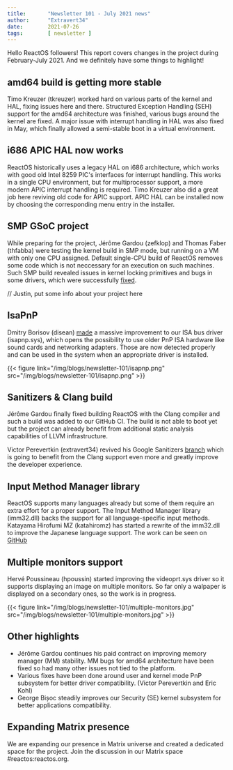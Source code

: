 ```yaml
---
title:       "Newsletter 101 - July 2021 news"
author:      "Extravert34"
date:        2021-07-26
tags:        [ newsletter ]
---
```


Hello ReactOS followers! This report covers changes in the project during February-July 2021.
And we definitely have some things to highlight!

## amd64 build is getting more stable
Timo Kreuzer (tkreuzer) worked hard on various parts of the kernel and HAL, fixing issues here and there.
Structured Exception Handling (SEH) support for the amd64 architecture was finished, various bugs around the kernel are fixed.
A major issue with interrupt handling in HAL was also fixed in May, which finally allowed a semi-stable boot in a virtual environment.

## i686 APIC HAL now works
ReactOS historically uses a legacy HAL on i686 architecture, which works with good old Intel 8259 PIC's interfaces for interrupt handling.
This works in a single CPU environment, but for multiprocessor support, a more modern APIC interrupt handling is required.
Timo Kreuzer also did a great job here reviving old code for APIC support.
APIC HAL can be installed now by choosing the corresponding menu entry in the installer.

## SMP GSoC project
While preparing for the project, Jérôme Gardou (zefklop) and Thomas Faber (thfabba) were testing the kernel build in SMP mode,
but running on a VM with only one CPU assigned. Default single-CPU build of ReactOS removes some code which is not neccessary for an
execution on such machines. Such SMP build revealed issues in kernel locking primitives and bugs in some drivers, which
were successfully [fixed](https://github.com/reactos/reactos/pull/3672).

// Justin, put some info about your project here

## IsaPnP
Dmitry Borisov (disean) [made](https://github.com/reactos/reactos/pull/3467) a massive improvement to our ISA bus driver (isapnp.sys),
which opens the possibility to use older PnP ISA hardware like sound cards and networking adapters. Those are now detected
properly and can be used in the system when an appropriate driver is installed.

{{< figure link="/img/blogs/newsletter-101/isapnp.png" src="/img/blogs/newsletter-101/isapnp.png" >}}

## Sanitizers & Clang build
Jérôme Gardou finally fixed building ReactOS with the Clang compiler and such a build was added to our GitHub CI. The build is not able to
boot yet but the project can already benefit from additional static analysis capabilities of LLVM infrastructure.

Victor Perevertkin (extravert34) revived his Google Sanitizers [branch](https://github.com/reactos/reactos/pull/2527) which is going to benefit
from the Clang support even more and greatly improve the developer experience.

## Input Method Manager library
ReactOS supports many languages already but some of them require an extra effort for a proper support. The Input Method Manager library (imm32.dll)
backs the support for all language-specific input methods. Katayama Hirofumi MZ (katahiromz) has started a rewrite of the imm32.dll to improve
the Japanese language support. The work can be seen on [GitHub](https://github.com/reactos/reactos/commits/master/dll/win32/imm32/)

## Multiple monitors support
Hervé Poussineau (hpoussin) started improving the videoprt.sys driver so it supports displaying an image on multiple monitors. So far only a walpaper
is displayed on a secondary ones, so the work is in progress.

{{< figure link="/img/blogs/newsletter-101/multiple-monitors.jpg" src="/img/blogs/newsletter-101/multiple-monitors.jpg" >}}

## Other highlights

- Jérôme Gardou continues his paid contract on improving memory manager (MM) stability. MM bugs for amd64 architecture have been fixed
  so had many other issues not tied to the platform.
- Various fixes have been done around user and kernel mode PnP subsystem for better driver compatibility. (Victor Perevertkin and Eric Kohl)
- George Bișoc steadily improves our Security (SE) kernel subsystem for better applications compatibility.

## Expanding Matrix presence

We are expanding our presence in Matrix universe and created a dedicated space for the project. Join the discussion in our Matrix space #reactos:reactos.org.



 
